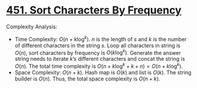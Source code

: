 # [451. Sort Characters By Frequency](https://leetcode.com/problems/sort-characters-by-frequency/)



Complexity Analysis:

- Time Complexity: $O(n+k\log^k)$. $n$ is the length of $s$ and $k$ is the number of different characters in the string $s$. Loop all characters in string is $O(n)$, sort characters by frequency is $O(k\log^k)$. Generate the answer string needs to iterate $k$’s different characters and concat the string is $O(n)$. The total time complexity is $O(n + k\log^k + k + n)=O(n+k\log^k)$.
- Space Complexity: $O(n + k)$. Hash map is $O(k)$ and list is $O(k)$. The string builder is $O(n)$. Thus, the total space complexity is $O(n+k)$.

